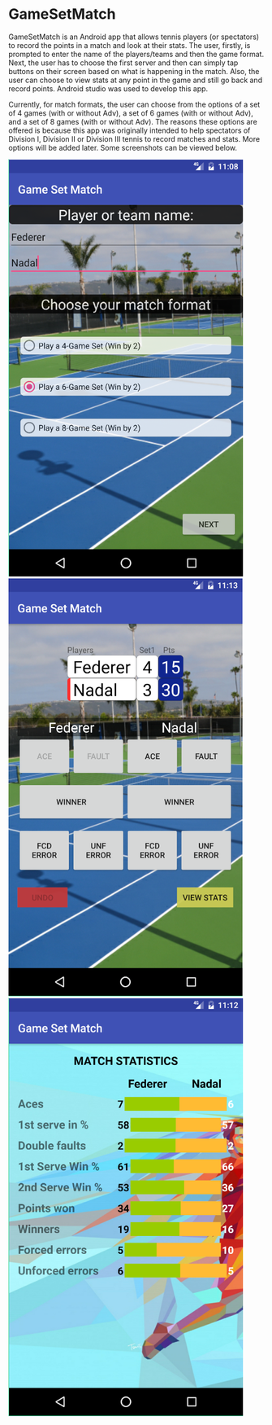 # GameSetMatch
GameSetMatch is an Android app that allows tennis players (or spectators) to record the points in a match and look at their stats. The user, firstly, is prompted to enter the name of the players/teams and then the game format. Next, the user has to choose the first server and then can simply tap buttons on their screen based on what is happening in the match. Also, the user can choose to view stats at any point in the game and still go back and record points. Android studio was used to develop this app.

Currently, for match formats, the user can choose from the options of a set of 4 games (with or without Adv), a set of 6 games (with or without Adv), and a set of 8 games (with or without Adv). The reasons these options are offered is because this app was originally intended to help spectators of Division I, Division II or Division III tennis to record matches and stats. More options will be added later. Some screenshots can be viewed below.


![Alt text](Capture1.PNG?raw=true "Enter name and Choose match format")
![Alt text](Capture2.PNG?raw=true "Record points")
![Alt text](Capture3.PNG?raw=true "View Stats")


